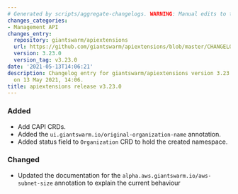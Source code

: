 ```yaml
---
# Generated by scripts/aggregate-changelogs. WARNING: Manual edits to this files will be overwritten.
changes_categories:
- Management API
changes_entry:
  repository: giantswarm/apiextensions
  url: https://github.com/giantswarm/apiextensions/blob/master/CHANGELOG.md#3230---2021-05-13
  version: 3.23.0
  version_tag: v3.23.0
date: '2021-05-13T14:06:21'
description: Changelog entry for giantswarm/apiextensions version 3.23.0, published
  on 13 May 2021, 14:06.
title: apiextensions release v3.23.0
---
```


### Added
- Add CAPI CRDs.
- Added the `ui.giantswarm.io/original-organization-name` annotation.
- Added status field to `Organization` CRD to hold the created namespace.
### Changed
- Updated the documentation for the `alpha.aws.giantswarm.io/aws-subnet-size` annotation to explain the current behaviour
